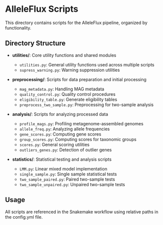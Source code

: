 # AlleleFlux Scripts

This directory contains scripts for the AlleleFlux pipeline, organized by functionality.

## Directory Structure

- **utilities/**: Core utility functions and shared modules
  - `utilities.py`: General utility functions used across multiple scripts
  - `supress_warning.py`: Warning suppression utilities

- **preprocessing/**: Scripts for data preparation and initial processing
  - `mag_metadata.py`: Handling MAG metadata
  - `quality_control.py`: Quality control procedures
  - `eligibility_table.py`: Generate eligibility tables
  - `preprocess_two_sample.py`: Preprocessing for two-sample analysis

- **analysis/**: Scripts for analyzing processed data
  - `profile_mags.py`: Profiling metagenome-assembled genomes
  - `allele_freq.py`: Analyzing allele frequencies
  - `gene_scores.py`: Computing gene scores
  - `group_scores.py`: Computing scores for taxonomic groups
  - `scores.py`: General scoring utilities
  - `outliers_genes.py`: Detection of outlier genes

- **statistics/**: Statistical testing and analysis scripts
  - `LMM.py`: Linear mixed model implementation
  - `single_sample.py`: Single sample statistical tests
  - `two_sample_paired.py`: Paired two-sample tests
  - `two_sample_unpaired.py`: Unpaired two-sample tests

## Usage

All scripts are referenced in the Snakemake workflow using relative paths in the config.yml file. 